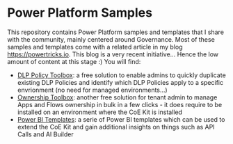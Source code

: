 # Power Platform Samples
This repository contains Power Platform samples and templates that I share with the community, mainly centered around Governance.
Most of these samples and templates come with a related article in my blog https://powertricks.io.
This blog is a very recent initiative... Hence the low amount of content at this stage :)
You will find:
- [DLP Policy Toolbox](https://github.com/ValentinMaz/Power-Platform-Samples/tree/main/DLP%20Policy%20Toolbox): a free solution to enable admins to quickly duplicate existing DLP Policies and identify which DLP Policies apply to a specific envrionment (no need for managed environments...)
- [Ownership Toolbox](https://github.com/ValentinMaz/Power-Platform-Samples/tree/main/Ownership%20Toolbox): another free solution for tenant admin to manage Apps and Flows ownership in bulk in a few clicks - it does require to be installed on an environment where the CoE Kit is installed
- [Power BI Templates](https://github.com/ValentinMaz/Power-Platform-Samples/tree/main/PowerBI%20Templates): a serie of Power BI templates which can be used to extend the CoE Kit and gain additional insights on things such as API Calls and AI Builder
